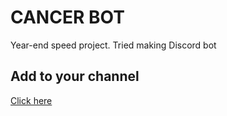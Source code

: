 # CANCER BOT
Year-end speed project. Tried making Discord bot
## Add to your channel
[Click here](https://discordapp.com/api/oauth2/authorize?client_id=661510342052020246&permissions=329792&scope=bot)